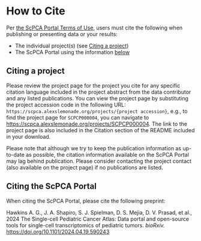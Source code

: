 # How to Cite

Per [the ScPCA Portal Terms of Use](https://scpca.alexslemonade.org/terms-of-use), users must cite the following when publishing or presenting data or your results:

- The individual project(s) (see [Citing a project](#citing-a-project))
- The ScPCA Portal using the information [below](#citing-the-scpca-portal)

## Citing a project

Please review the project page for the project you cite for any specific citation language included in the project abstract from the data contributor and any listed publications.
You can view the project page by substituting the project accession code in the following URL: `https://scpca.alexslemonade.org/projects/{project accession}`, e.g., to find the project page for `SCPCP000004`, you can navigate to <https://scpca.alexslemonade.org/projects/SCPCP000004>.
The link to the project page is also included in the Citation section of the README included in your download.

Please note that although we try to keep the publication information as up-to-date as possible, the citation information available on the ScPCA Portal may lag behind publication.
Please consider contacting the project contact (also available on the project page) if no publications are listed.

## Citing the ScPCA Portal

When citing the ScPCA Portal, please cite the following preprint:

Hawkins A. G., J. A. Shapiro, S. J. Spielman, D. S. Mejia, D. V. Prasad, et al., 2024 The Single-cell Pediatric Cancer Atlas: Data portal and open-source tools for single-cell transcriptomics of pediatric tumors. _bioRxiv._ https://doi.org/10.1101/2024.04.19.590243
